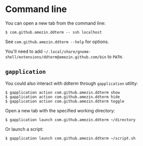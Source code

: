# Command line

You can open a new tab from the command line:

    $ com.github.amezin.ddterm -- ssh localhost

See `com.github.amezin.ddterm --help` for options.

You'll need to add
`~/.local/share/gnome-shell/extensions/ddterm@amezin.github.com/bin` to `PATH`.

## `gapplication`

You could also interact with ddterm through `gapplication` utility:

    $ gapplication action com.github.amezin.ddterm show
    $ gapplication action com.github.amezin.ddterm hide
    $ gapplication action com.github.amezin.ddterm toggle

Open a new tab with the specified working directory:

    $ gapplication launch com.github.amezin.ddterm ~/directory

Or launch a script:

    $ gapplication launch com.github.amezin.ddterm ~/script.sh
